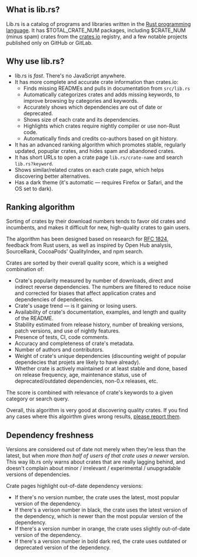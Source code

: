 ## What is lib.rs?

Lib.rs is a catalog of programs and libraries written in the [Rust programming language](https://www.rust-lang.org). It has $TOTAL_CRATE_NUM packages, including $CRATE_NUM (minus spam) crates from the [crates.io](https://crates.io) registry, and a few notable projects published only on GitHub or GitLab.

## Why use lib.rs?

 * lib.rs is _fast_. There's no JavaScript anywhere.
 * It has more complete and accurate crate information than crates.io:
   * Finds missing READMEs and pulls in documentation from `src/lib.rs`
   * Automatically categorizes crates and adds missing keywords, to improve browsing by categories and keywords.
   * Accurately shows which dependencies are out of date or deprecated.
   * Shows size of each crate and its dependencies.
   * Highlights which crates require nightly compiler or use non-Rust code.
   * Automatically finds and credits co-authors based on git history.
 * It has an advanced ranking algorithm which promotes stable, regularly updated, popuplar crates, and hides spam and abandoned crates.
 * It has short URLs to open a crate page `lib.rs/crate-name` and search `lib.rs?keyword`.
 * Shows similar/related crates on each crate page, which helps discovering better alternatives.
 * Has a dark theme (it's automatic — requires Firefox or Safari, and the OS set to dark).

## Ranking algorithm

Sorting of crates by their download numbers tends to favor old crates and incumbents, and makes it difficult for new, high-quality crates to gain users.

The algorithm has been designed based on research for [RFC 1824](https://github.com/rust-lang/rfcs/blob/master/text/1824-crates.io-default-ranking.md), feedback from Rust users, as well as inspired by Open Hub analysis, SourceRank, CocoaPods' QualityIndex, and npm search.

Crates are sorted by their overall quality score, which is a weighed combination of:

 * Crate's popularity measured by number of downloads, direct and indirect reverse dependencies. The numbers are filtered to reduce noise and corrected for biases that affect application crates and dependencies of dependencies.
 * Crate's usage trend — is it gaining or losing users.
 * Availability of crate's documentation, examples, and length and quality of the README.
 * Stability estimated from release history, number of breaking versions, patch versions, and use of nightly features.
 * Presence of tests, CI, code comments.
 * Accuracy and completeness of crate's metadata.
 * Number of authors and contributors.
 * Weight of crate's unique dependencies (discounting weight of popular dependecies that projets are likely to have already).
 * Whether crate is actively maintained or at least stable and done, based on release frequency, age, maintenance status, use of deprecated/outdated dependencies, non-0.x releases, etc.

The score is combined with relevance of crate's keywords to a given category or search query.

Overall, this algorithm is very good at discovering quality crates. If you find any cases where this algoirthm gives wrong results, [please report them](https://forms.gle/SFntxLhGJB7xzFy19).

## Dependency freshness

Versions are considered out of date not merely when they're less than the latest, but when *more than half of users of that crate uses a newer version*. This way lib.rs only warns about crates that are really lagging behind, and doesn't complain about minor / irrelevant / experimental / unupgradable versions of dependencies.

Crate pages highlight out-of-date dependency versions:

* If there's no version number, the crate uses the latest, most popular version of the dependency.
* If there's a verison number in black, the crate uses the latest version of the dependency, which is newer than the most popular version of the dependency.
* If there's a version number in orange, the crate uses slightly out-of-date version of the dependency.
* If there's a version number in bold dark red, the crate uses outdated or deprecated version of the dependency.





